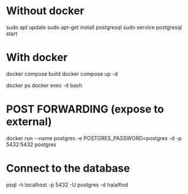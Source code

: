 # Without docker

sudo apt update
sudo apt-get install postgresql
sudo service postgresql start

# With docker

docker compose build
docker compose up -d

docker ps
docker exec -it <HASH> bash

# POST FORWARDING (expose to external)

docker run --name postgres -e POSTGRES_PASSWORD=postgres -d -p 5432:5432 postgres

# Connect to the database

psql -h localhost -p 5432 -U postgres -d halalfind
